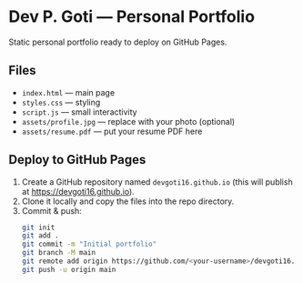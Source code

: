 # Dev P. Goti — Personal Portfolio

Static personal portfolio ready to deploy on GitHub Pages.

## Files

- `index.html` — main page
- `styles.css` — styling
- `script.js` — small interactivity
- `assets/profile.jpg` — replace with your photo (optional)
- `assets/resume.pdf` — put your resume PDF here

## Deploy to GitHub Pages

1. Create a GitHub repository named `devgoti16.github.io` (this will publish at https://devgoti16.github.io).
2. Clone it locally and copy the files into the repo directory.
3. Commit & push:
   ```bash
   git init
   git add .
   git commit -m "Initial portfolio"
   git branch -M main
   git remote add origin https://github.com/<your-username>/devgoti16.github.io.git
   git push -u origin main
